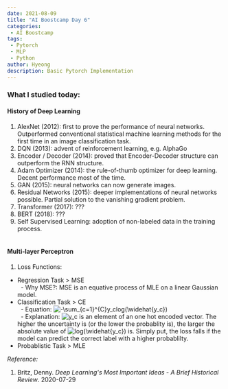 ```yaml
---
date: 2021-08-09
title: "AI Boostcamp Day 6"
categories: 
 - AI Boostcamp
tags:
 - Pytorch
 - MLP
 - Python
author: Hyeong
description: Basic Pytorch Implementation
---
```


### What I studied today:
#### History of Deep Learning
1. AlexNet (2012): first to prove the performance of neural networks. Outperformed conventional statistical machine learning methods for the first time in an image classification task.
2. DQN (2013): advent of reinforcement learning, e.g. AlphaGo
3. Encoder / Decoder (2014): proved that Encoder-Decoder structure can outperform the RNN structure.
4. Adam Optimizer (2014): the rule-of-thumb optimizer for deep learning. Decent performance most of the time.
5. GAN (2015): neural networks can now generate images.
6. Residual Networks (2015): deeper implementations of neural networks possible. Partial solution to the vanishing gradient problem.
7. Transformer (2017): ???
8. BERT (2018): ???
9. Self Supervised Learning: adoption of non-labeled data in the training process.<br/><br/>

#### Multi-layer Perceptron
1.  Loss Functions: 
* Regression Task > MSE <br/>
&nbsp; - Why MSE?: MSE is an equative process of MLE on a linear Gaussian model. 
* Classification Task > CE <br/>
&nbsp; - Equation: <img src="https://latex.codecogs.com/svg.latex?-\sum_{c=1}^{C}y_clog(\widehat{y_c})" title="-\sum_{c=1}^{C}y_clog(\widehat{y_c})" /> <br/>
&nbsp; - Explanation: <img src="https://latex.codecogs.com/svg.latex?y_c" title="y_c" /> is an element of an one hot encoded vector. The higher the uncertainty is (or the lower the probablity is), the larger the absolute value of <img src="https://latex.codecogs.com/svg.latex?log(\widehat{y_c})" title="log(\widehat{y_c})" /> is. Simply put, the loss falls if the model can predict the correct label with a higher probablilty. 
* Probablistic Task > MLE


*Reference:* 
1. Britz, Denny. *Deep Learning's Most Important Ideas - A Brief Historical Review*. 2020-07-29

